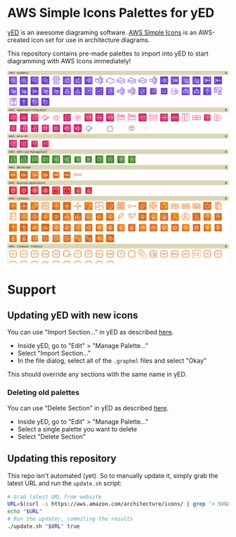# AWS Simple Icons Palettes for yED

[yED](http://www.yworks.com/en/products/yfiles/yed/) is an awesome diagraming software. [AWS Simple Icons](https://aws.amazon.com/architecture/icons/) is an AWS-created icon set for use in architecture diagrams.

This repository contains pre-made palettes to import into yED to start diagramming with AWS Icons immediately!

![Screenshot](screenshot.png)

# Support

## Updating yED with new icons

You can use "Import Section..." in yED as described [here](http://yed.yworks.com/support/manual/palette_manager.html).

- Inside yED, go to "Edit" > "Manage Palette..."
- Select "Import Section..."
- In the file dialog, select all of the `.graphml` files and select "Okay"

This should override any sections with the same name in yED.

### Deleting old palettes

You can use "Delete Section" in yED as described [here](http://yed.yworks.com/support/manual/palette_manager.html).

- Inside yED, go to "Edit" > "Manage Palette..."
- Select a single palette you want to delete
- Select "Delete Section"

## Updating this repository

This repo isn't automated (yet). So to manually update it, simply grab the latest URL and run the `update.sh` script:

```bash
# Grab latest URL from website
URL=$(curl -s https://aws.amazon.com/architecture/icons/ | grep '> SVG&nbsp;<i class="icon-download"></i>' | head -n1 | grep -oEi '//.*\.zip' | while read line; do echo "http:$line"; done)
echo "$URL"
# Run the updater, commiting the results
./update.sh "$URL" true
```
